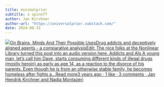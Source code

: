 ```yaml
---
title: minimalprior
subtitle: a spinoff
author: Jan Kirchner
author-url: "https://universalprior.substack.com/"
date: 2024-08-31
---
```


[![](https://substackcdn.com/image/fetch/w_56,c_limit,f_auto,q_auto:good,fl_progressive:steep/https%3A%2F%2Fbucketeer-e05bbc84-baa3-437e-9518-adb32be77984.s3.amazonaws.com%2Fpublic%2Fimages%2F3c853a3b-98b1-478d-b392-7c3bd57af339_1280x1280.png)On Brains, Minds And Their Possible UsesDrug addicts and deceptively aligned agents - a comparative analysisEdit: The nice folks at the Nonlinear Library turned this post into an audio version here. Addicts and AIs A young man, let’s call him Dave, starts consuming different kinds of illegal drugs (mostly heroin) as early as age 14, as a reaction to the divorce of his parents. Even though he is from an otherwise stable family, he becomes homeless after fights a…Read more3 years ago · 1 like · 3 comments · Jan Hendrik Kirchner and Nadia Montazeri](https://universalprior.substack.com/p/drug-addicts-and-deceptively-aligned?utm_source=substack&utm_campaign=post_embed&utm_medium=web)

